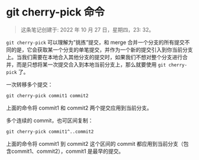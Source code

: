 # git cherry-pick 命令

> 这条笔记创建于: 2022 年 10 月 27 日，星期四，23: 32。

`git cherry-pick` 可以理解为”挑拣”提交，和 merge 合并一个分支的所有提交不同的是，它会获取某一个分支的单笔提交，并作为一个新的提交引入到你当前分支上。当我们需要在本地合入其他分支的提交时，如果我们不想对整个分支进行合并，而是只想将某一次提交合入到本地当前分支上，那么就要使用 `git cherry-pick` 了。

一次转移多个提交：

```perl
git cherry-pick commit1 commit2
```

上面的命令将 commit1 和 commit2 两个提交应用到当前分支。

多个连续的 commit，也可区间复制：

```perl
git cherry-pick commit1^..commit2
```

上面的命令将 commit1 到 commit2 这个区间的 commit 都应用到当前分支（包含commit1、commit2），commit1 是最早的提交。
